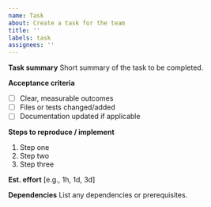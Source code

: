 ```yaml
---
name: Task
about: Create a task for the team
title: ''
labels: task
assignees: ''
---
```


**Task summary**
Short summary of the task to be completed.

**Acceptance criteria**
- [ ] Clear, measurable outcomes
- [ ] Files or tests changed/added
- [ ] Documentation updated if applicable

**Steps to reproduce / implement**
1. Step one
2. Step two
3. Step three

**Est. effort**
[e.g., 1h, 1d, 3d]

**Dependencies**
List any dependencies or prerequisites.
